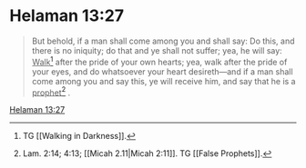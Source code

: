 # Helaman 13:27

> But behold, if a man shall come among you and shall say: Do this, and there is no iniquity; do that and ye shall not suffer; yea, he will say: <u>Walk</u>[^a] after the pride of your own hearts; yea, walk after the pride of your eyes, and do whatsoever your heart desireth—and if a man shall come among you and say this, ye will receive him, and say that he is a <u>prophet</u>[^b] .

[Helaman 13:27](https://www.churchofjesuschrist.org/study/scriptures/bofm/hel/13?lang=eng&id=p27#p27)


[^a]: TG [[Walking in Darkness]].
[^b]: Lam. 2:14; 4:13; [[Micah 2.11|Micah 2:11]]. TG [[False Prophets]].
